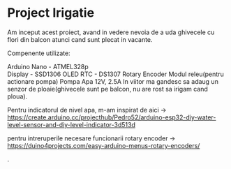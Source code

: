 # Project Irigatie

  Am inceput acest proiect, avand in vedere nevoia de a uda ghivecele cu flori din balcon atunci cand sunt plecat in vacante.
  
  
  Compenente utilizate:
  
  Arduino Nano - ATMEL328p <br />
  Display - SSD1306 OLED
  RTC - DS1307
  Rotary Encoder
  Modul releu(pentru actionare pompa)
  Pompa Apa 12V, 2.5A
  In viitor ma gandesc sa adaug un senzor de ploaie(ghivecele sunt pe balcon, nu are rost sa irigam cand ploua).
  
  Pentru indicatorul de nivel apa, m-am inspirat de aici ->
  https://create.arduino.cc/projecthub/Pedro52/arduino-esp32-diy-water-level-sensor-and-diy-level-indicator-3d513d
  
  pentru intreruperile necesare funcionarii rotary encoder ->
  https://duino4projects.com/easy-arduino-menus-rotary-encoders/  
  
  
  
  .
